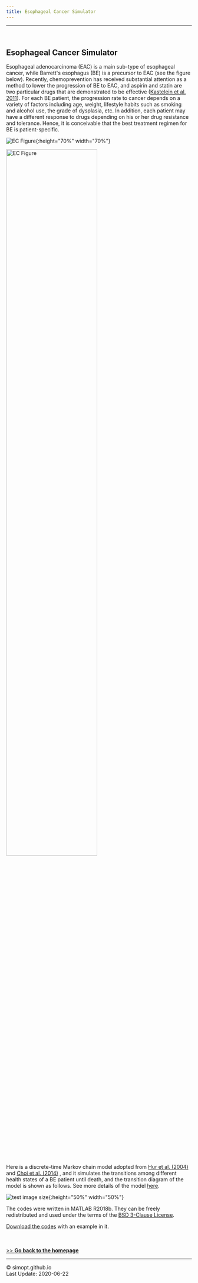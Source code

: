 ```yaml
---
title: Esophageal Cancer Simulator
---
```

---

&nbsp;    
<!-- insert one empty line -->
<!-- can also use "<a></a>" or "<br><br>"  -->

<!-- 
Markdown Cheatsheet https://github.com/adam-p/markdown-here/wiki/Markdown-Cheatsheet
Mathematical formulae are supported by https://www.codecogs.com/latex/eqneditor.php
-->

## Esophageal Cancer Simulator

Esophageal adenocarcinoma (EAC) is a main sub-type of esophageal cancer, while Barrett's esophagus (BE) is a precursor to EAC (see the figure below).
Recently, chemoprevention has received substantial attention as a method to lower the progression of BE to EAC, and aspirin and statin are two particular drugs that are demonstrated to be effective (<a href="https://doi.org/10.1053/j.gastro.2011.08.036" target="_blank">Kastelein et al. 2011</a>).
For each BE patient, the progression rate to cancer depends on a variety of factors including age, weight, lifestyle habits such as smoking and alcohol use, the grade of dysplasia, etc.
In addition, each patient may have a different response to drugs depending on his or her drug resistance and tolerance.
Hence, it is conceivable that the best treatment regimen for BE is patient-specific.

<!-- ![image](https://simopt.github.io/code/ECSim/EC.jpg)  -->
![EC Figure](https://simopt.github.io/code/ECSim/EC.jpg){:height="70%" width="70%"}

<img src="https://simopt.github.io/code/ECSim/EC.jpg" width = "70%" height = "70%" alt="EC Figure" align=center />

Here is a discrete-time Markov chain model adopted from
<a href="https://doi.org/10.1093/jnci/djh039" target="_blank">Hur et al. (2004)</a>
and 
<a href="http://cancerpreventionresearch.aacrjournals.org/content/7/3/341" target="_blank">Choi et al. (2014)</a>
, and it simulates the transitions among different health states of a BE patient until death, and the transition diagram of the model is shown as follows.
See more details of the model <a href="https://simopt.github.io/code/ECSim/ModelDescription.pdf" target="_blank">here</a>. 

![test image size](https://simopt.github.io/code/ECSim/TransitionDiagram.jpg){:height="50%" width="50%"}


The codes were written in MATLAB R2018b.
They can be freely redistributed and used under the terms of the <a href="https://raw.githubusercontent.com/SimOpt/simopt.github.io/master/BSD License.txt" target="_blank">BSD 3-Clause License</a>.  

[Download the codes](https://github.com/SimOpt/simopt.github.io/blob/master/code/ECSim/ECSim.zip?raw=true "Click to download")
with an example in it.


&nbsp;    
&nbsp;    
[>> **Go back to the homepage**](https://simopt.github.io)


---

© simopt.github.io  
Last Update: 2020-06-22
